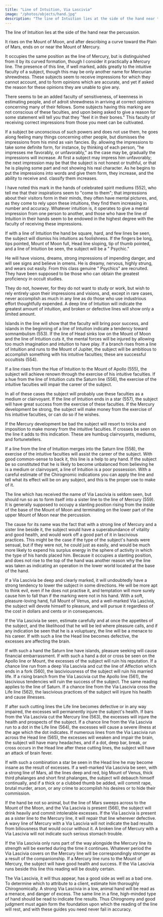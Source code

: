 ```yaml
---
title: "Line of Intuition, Via Lascivia"
image: "/photos/objects/hand.jpg"
description: "The line of Intuition lies at the side of the hand near the percussion"
---
```




The line of Intuition lies at the side of the hand near the percussion.

It rises on the Mount of Moon, and after describing a curve toward the Plain of Mars, ends on or near the Mount of Mercury.

It occupies the same position as the line of Mercury, but is distinguished from it by its curved formation, though I consider it practically a Mercury line. The presence of this line, if well marked, adds greatly to the intuitive faculty of a subject, though this may be only another name for Mercurian shrewdness. These subjects seem to receive impressions for which they cannot account, and to form opinions which are accurate, and yet if asked the reason for these opinions they are unable to give any. 

There seems to be an added faculty of sensitiveness, of keenness in estimating people, and of adroit shrewdness in arriving at correct opinions concerning many of their fellows. Some subjects having this marking are not conscious of these faculties, and upon being asked to give a reason for some statement will tell you that they "feel it in their bones." This faculty of receiving correct impressions from those you meet can be cultivated. 

If a subject be unconscious of such powers and does not use them, he goes along feeling many things concerning other people, but dismisses the impressions from his mind as vain fancies. By. allowing the impressions to take some definite form, for instance, by thinking of each person, "he impresses me favorably, or unfavorably," as the case may be, gradually the impressions will increase. At first a subject may impress him unfavorably; the next impression may be that the subject is not honest or truthful, or that he is playing some part and not showing his real character. As he begins to put the impressions into words and give them form, they increase, and the ability to receive and. classify them increases. 

I have noted this mark in the hands of celebrated spirit mediums (552), who tell me that their inspirations seem to "come to them"; that impressions about their visitors form in their minds, they often have mental pictures, and, as they come to rely upon these intuitions, they find them increasing in number and accuracy. Whatever intuition is, it operates to give a mental impression from one person to another, and those who have the line of Intuition in their hands seem to be endowed in the highest degree with the faculty of receiving these impressions. 

<!-- The Line Of Intuition 702 No. 561. The Line Of Intuition 703 No. 552.  -->

If with a line of Intuition the hand be square, hard, and few lines be seen, the subject will dismiss his intuitions as foolishness. If the fingers be long, tips pointed, Mount of Moon full, Head line sloping, tip of thumb pointed, and a line of Intuition be seen, the subject will be a " Psychic." 

He will have visions, dreams, strong impressions of impending danger, and will see signs and believe in omens. He is dreamy, nervous, highly strung, and wears out easily. From this class genuine " Psychics" are recruited. They have been supposed to be those who can obtain the greatest proficiency in occult studies. 

They do not, however, for they do not want to study or work, but wish to rely entirely upon their impressions and visions, and, except in rare cases, never accomplish as much in any line as do those who use industrious effort thoughtfully expended. A deep line of Intuition will indicate the greatest amount of intuition, and broken or defective lines will show only a limited amount. 

<!-- The Line Of Intuition 704 No. 663. The Line Of Intuition 705 No. 554. The Line Of Intuition 706 No. 555.  -->

Islands in the line will show that the faculty will bring poor success, and islands in the beginning of a line of Intuition indicate a tendency toward somnambulism (553). If the line of Head sinks low on the Mount of Moon and the line of Intuition cuts it, the mental forces will be injured by allowing too much imagination and intuition to have play. If a branch rises from a line of Intuition and runs to the Mount of Jupiter, the subject will be ambitious to accomplish something with his intuitive faculties; these are successful occultists (554).

If a line rises from the Hue of Intuition to the Mount of Apollo (555), the subject will achieve renown through the exercise of his intuitive faculties. If a hue from the line of Intuition cuts the Saturn line (556), the exercise of the intuitive faculties will impair the career of the subject. 

<!-- The Line Of Intuition 707 No. 556. The Line Of Intuition 708 No. 557. The Line Of Intuition 709 No. 558.  -->

In all of these cases the subject will probably use these faculties as a medium or clairvoyant. If the line of Intuition ends in a star (557), the subject will have great success from the exercise of these faculties. If the Mercury development be strong, the subject will make money from the exercise of his intuitive faculties, or can do so if he wishes. 

If the Mercury development be bad the subject will resort to tricks and imposition to make money from the intuitive faculties. If crosses be seen on the line it adds to this indication. These are humbug clairvoyants, mediums, and fortunetellers. 

If a line from the line of Intuition merges into the Saturn line (558), the exercise of the intuitive faculties will assist the career of the subject. With good common-sense to back it, this line is a help to any hand. If the subject be so constituted that he is likely to become unbalanced from believing he is a medium or clairvoyant, a line of Intuition is a poor possession. With a careful estimate of the Chirognomic indications you can apply the line and tell what its effect will be on any subject, and this is the proper use to make of it.


The line which has received the name of Via Lascivia is seldom seen, but should run so as to form itself into a sister line to the line of Mercury (559). It is generally supposed to occupy a slanting position rising from the inside of the base of the Mount of Moon and terminating on the lower part of the upper Mount of Moon near the percussion. 

The cause for its name was the fact that with a strong line of Mercury and a sister line beside it, the subject would have a superabundance of vitality and good health, and would work off a good part of it in lascivious practices. This might be the case if the type of the subject's hands were sensual, but if they were not, he could just as easily, and would be much more likely to expend his surplus energy in the sphere of activity in which the type of his hands placed him. Because it occupies a slanting position, and does not rise to the top of the hand was another reason why the line was taken as indicating an operation in the lower world located at the base of the hand. 

If a Via Lascivia be deep and clearly marked, it will undoubtedly have a strong tendency to lower the subject in some directions. He will be more apt to think evil, even if he does not practise it, and temptation will more surely cause him to fall than if the marking were not in his hand. With a soft, pleasure-loving hand, full Mount of Venus, and a well-marked Via Lascivia, the subject will devote himself to pleasure, and will pursue it regardless of the cost in dollars and cents or in consequences. 

<!-- The Via Lascivia 710 No. 569. The Via Lascivia 711 No. 560.  -->

If the Via Lascivia be seen, estimate carefully and at once the appetites of the subject, and the likelihood that he will be led where pleasure calls, and if any indication be seen that he is a voluptuary, the line will be a menace to his career. If with such a line the Head line becomes defective, the excesses are affecting the brain. 

If with such a hand the Saturn line have islands, pleasure seeking will cause financial embarrassment. If with such a hand a dot or cross be seen on the Apollo line or Mount, the excesses of the subject will ruin his reputation. If a chance line run from a deep Via Lascivia and cut the line of Affection which ends in a fork (560), the lasciviousness of the subject will ruin his married life. If a rising branch from the Via Lascivia cut the Apollo line (561), the lascivious tendencies will ruin the success of the subject. The same reading applies to the line of Saturn. If a chance line from the Via Lascivia cross the Life line (562), the lascivious practices of the subject will injure his health and cause illnesses. 

If after such cutting lines the Life line becomes defective or in any way impaired, the excesses will permanently injure the subject's health. If bars from the Via Lascivia cut the Mercury line (563), the excesses will injure the health and prospects of the subject. If a chance line from the Via Lascivia run to a dot in the Life line (564), the excesses will cause a severe illness at the age which the dot indicates. If numerous lines from the Via Lascivia run across the Head line (565), the excesses will weaken and impair the brain, the subject will have many headaches, and if a dot, deep bar, break, or cross occurs in the Head line after these cutting lines, the subject will have an attack of brain fever. 

If with such a combination a star be seen in the Head line he may become insane as the result of excesses. If a well-marked Via Lascivia be seen, with a strong line of Mars, all the lines deep and red, big Mount of Venus, thick third phalanges and short first phalanges, the subject will debauch himself continually, and if a thick or a clubbed thumb be added, will commit rape, brutal murder, arson, or any crime to accomplish his desires or to hide their commission. 

If the hand be not so animal, but the line of Mars sweeps across to the Mount of the Moon, and the Via Lascivia is present (566), the subject will drink heavily and commit intolerable excesses. If the Via Lascivia is present as a sister line to the Mercury line, it will repair that line wherever defective. A wavy line of Mercury with a Via Lascivia will not indicate the bad results from biliousness that would occur without it. A broken line of Mercury with a Via Lascivia will not indicate such serious stomach trouble.

If the Via Lascivia only runs part of the way alongside the Mercury line its strength will be exerted during the time it continues. Whatever period the Via Lascivia covers on the Mercury line will be correspondingly stronger as a result of the companionship. If a Mercury line runs to the Mount of Mercury, the subject will have good health and success. If the Via Lascivia runs beside this line this reading will be doubly certain. 

The Via Lascivia, it will thus appear, has a good side as well as a bad one. To determine which to attribute to a client, estimate him thoroughly Chirognomically. A strong Via Lascivia in a low, animal hand will be read as a menace, and danger of excess. The same line in a fine, high-minded type of hand should be read to indicate fine results. Thus Chirognomy and good judgment must again form the foundation upon which the reading of the line will rest, and with these guides you need never fail in accuracy. 

<!-- The Via Lascivia 712 No. 561. The Via Lascivia 713 No. 562. The Via Lascivia 714 No. 563. The Via Lascivia 715 No. 564. The Via Lascivia 716 No. 565. The Via Lascivia 717 No. 566 -->